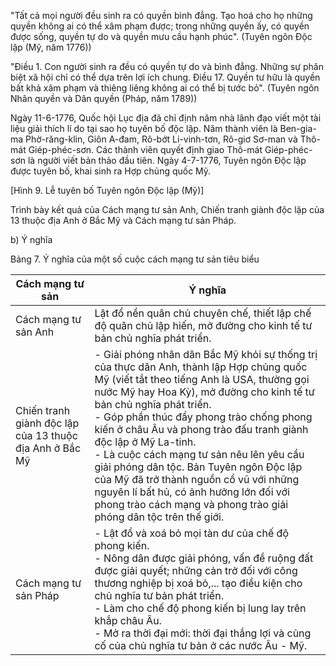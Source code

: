 "Tất cả mọi người đều sinh ra có quyền bình đẳng. Tạo hoá cho họ những quyền không ai có thể xâm phạm được; trong những quyền ấy, có quyền được sống, quyền tự do và quyền mưu cầu hạnh phúc".
(Tuyên ngôn Độc lập (Mỹ, năm 1776))

"Điều 1. Con người sinh ra đều có quyền tự do và bình đẳng. Những sự phân biệt xã hội chỉ có thể dựa trên lợi ích chung.
Điều 17. Quyền tư hữu là quyền bất khả xâm phạm và thiêng liêng không ai có thể bị tước bỏ".
(Tuyên ngôn Nhân quyền và Dân quyền (Pháp, năm 1789))

Ngày 11-6-1776, Quốc hội Lục địa đã chỉ định năm nhà lãnh đạo viết một tài liệu giải thích lí do tại sao họ tuyên bố độc lập. Năm thành viên là Ben-gia-ma Phờ-răng-klin, Giôn A-đam, Rô-bớt Li-vinh-tơn, Rô-giơ Sơ-man và Thô-mát Giép-phéc-sơn. Các thành viên quyết định giao Thô-mát Giép-phéc-sơn là người viết bản thảo đầu tiên. Ngày 4-7-1776, Tuyên ngôn Độc lập được tuyên bố, khai sinh ra Hợp chủng quốc Mỹ.

[Hình 9. Lễ tuyên bố Tuyên ngôn Độc lập (Mỹ)]

Trình bày kết quả của Cách mạng tư sản Anh, Chiến tranh giành độc lập của 13 thuộc địa Anh ở Bắc Mỹ và Cách mạng tư sản Pháp.

b) Ý nghĩa

Bảng 7. Ý nghĩa của một số cuộc cách mạng tư sản tiêu biểu

Cách mạng tư sản | Ý nghĩa
--- | ---
Cách mạng tư sản Anh | Lật đổ nền quân chủ chuyên chế, thiết lập chế độ quân chủ lập hiến, mở đường cho kinh tế tư bản chủ nghĩa phát triển.
Chiến tranh giành độc lập của 13 thuộc địa Anh ở Bắc Mỹ | - Giải phóng nhân dân Bắc Mỹ khỏi sự thống trị của thực dân Anh, thành lập Hợp chủng quốc Mỹ (viết tắt theo tiếng Anh là USA, thường gọi nước Mỹ hay Hoa Kỳ), mở đường cho kinh tế tư bản chủ nghĩa phát triển.<br>- Góp phần thúc đẩy phong trào chống phong kiến ở châu Âu và phong trào đấu tranh giành độc lập ở Mỹ La-tinh.<br>- Là cuộc cách mạng tư sản nêu lên yêu cầu giải phóng dân tộc. Bản Tuyên ngôn Độc lập của Mỹ đã trở thành nguồn cổ vũ với những nguyên lí bất hủ, có ảnh hưởng lớn đối với phong trào cách mạng và phong trào giải phóng dân tộc trên thế giới.
Cách mạng tư sản Pháp | - Lật đổ và xoá bỏ mọi tàn dư của chế độ phong kiến.<br>- Nông dân được giải phóng, vấn đề ruộng đất được giải quyết; những cản trở đối với công thương nghiệp bị xoá bỏ,... tạo điều kiện cho chủ nghĩa tư bản phát triển.<br>- Làm cho chế độ phong kiến bị lung lay trên khắp châu Âu.<br>- Mở ra thời đại mới: thời đại thắng lợi và củng cố của chủ nghĩa tư bản ở các nước Âu - Mỹ.
